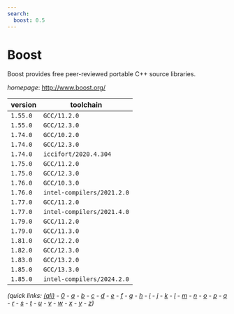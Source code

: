 ```yaml
---
search:
  boost: 0.5
---
```

# Boost

Boost provides free peer-reviewed portable C++ source libraries.

*homepage*: <http://www.boost.org/>

version | toolchain
--------|----------
``1.55.0`` | ``GCC/11.2.0``
``1.55.0`` | ``GCC/12.3.0``
``1.74.0`` | ``GCC/10.2.0``
``1.74.0`` | ``GCC/12.3.0``
``1.74.0`` | ``iccifort/2020.4.304``
``1.75.0`` | ``GCC/11.2.0``
``1.75.0`` | ``GCC/12.3.0``
``1.76.0`` | ``GCC/10.3.0``
``1.76.0`` | ``intel-compilers/2021.2.0``
``1.77.0`` | ``GCC/11.2.0``
``1.77.0`` | ``intel-compilers/2021.4.0``
``1.79.0`` | ``GCC/11.2.0``
``1.79.0`` | ``GCC/11.3.0``
``1.81.0`` | ``GCC/12.2.0``
``1.82.0`` | ``GCC/12.3.0``
``1.83.0`` | ``GCC/13.2.0``
``1.85.0`` | ``GCC/13.3.0``
``1.85.0`` | ``intel-compilers/2024.2.0``


*(quick links: [(all)](../index.md) - [0](../0/index.md) - [a](../a/index.md) - [b](../b/index.md) - [c](../c/index.md) - [d](../d/index.md) - [e](../e/index.md) - [f](../f/index.md) - [g](../g/index.md) - [h](../h/index.md) - [i](../i/index.md) - [j](../j/index.md) - [k](../k/index.md) - [l](../l/index.md) - [m](../m/index.md) - [n](../n/index.md) - [o](../o/index.md) - [p](../p/index.md) - [q](../q/index.md) - [r](../r/index.md) - [s](../s/index.md) - [t](../t/index.md) - [u](../u/index.md) - [v](../v/index.md) - [w](../w/index.md) - [x](../x/index.md) - [y](../y/index.md) - [z](../z/index.md))*

